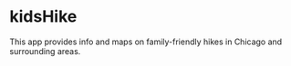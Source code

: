# kidsHike
This app provides info and maps on family-friendly hikes in Chicago and surrounding areas.
